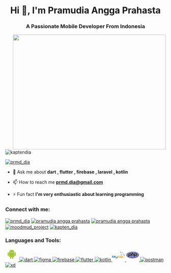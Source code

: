 <h1 align="center">Hi 👋, I'm Pramudia Angga Prahasta</h1>
<h3 align="center">A Passionate Mobile Developer From Indonesia </h3>
<img align="right" width="480" height="360" src="https://media2.giphy.com/media/xUA7bdpLxQhsSQdyog/giphy.gif?cid=790b76119452d1b483f372f4f0802e7d4acf9e4ac34b8322&rid=giphy.gif">


<p align="left"> <img src="https://komarev.com/ghpvc/?username=kaptendia&label=Profile%20views&color=0e75b6&style=flat" alt="kaptendia" /> </p>

<p align="left"> <a href="https://twitter.com/prmd_dia" target="blank"><img src="https://img.shields.io/twitter/follow/prmd_dia?logo=twitter&style=for-the-badge" alt="prmd_dia" /></a> </p>

- 💬 Ask me about **dart , flutter , firebase , laravel , kotlin**

- 📫 How to reach me **prmd.dia@gmail.com**

- ⚡ Fun fact **I'm very enthusiastic about learning programming**

<h3 align="left">Connect with me:</h3>
<p align="left">
<a href="https://twitter.com/prmd_dia" target="blank"><img align="center" src="https://raw.githubusercontent.com/rahuldkjain/github-profile-readme-generator/master/src/images/icons/Social/twitter.svg" alt="prmd_dia" height="30" width="40" /></a>
<a href="https://www.linkedin.com/in/pramudia-angga-prahasta-06a49121b" target="blank"><img align="center" src="https://raw.githubusercontent.com/rahuldkjain/github-profile-readme-generator/master/src/images/icons/Social/linked-in-alt.svg" alt="pramudia angga prahasta" height="30" width="40" /></a>
<a href="https://web.facebook.com/pramudia.angga.1/" target="blank"><img align="center" src="https://raw.githubusercontent.com/rahuldkjain/github-profile-readme-generator/master/src/images/icons/Social/facebook.svg" alt="pramudia angga prahasta" height="30" width="40" /></a>
<a href="https://instagram.com/moodmud_project" target="blank"><img align="center" src="https://raw.githubusercontent.com/rahuldkjain/github-profile-readme-generator/master/src/images/icons/Social/instagram.svg" alt="moodmud_project" height="30" width="40" /></a>
<a href="https://www.hackerrank.com/kapten_dia" target="blank"><img align="center" src="https://raw.githubusercontent.com/rahuldkjain/github-profile-readme-generator/master/src/images/icons/Social/hackerrank.svg" alt="kapten_dia" height="30" width="40" /></a>
</p>

<h3 align="left">Languages and Tools:</h3>
<p align="left"> <a href="https://developer.android.com" target="_blank" rel="noreferrer"> <img src="https://raw.githubusercontent.com/devicons/devicon/master/icons/android/android-original-wordmark.svg" alt="android" width="40" height="40"/> </a> <a href="https://dart.dev" target="_blank" rel="noreferrer"> <img src="https://www.vectorlogo.zone/logos/dartlang/dartlang-icon.svg" alt="dart" width="40" height="40"/> </a> <a href="https://www.figma.com/" target="_blank" rel="noreferrer"> <img src="https://www.vectorlogo.zone/logos/figma/figma-icon.svg" alt="figma" width="40" height="40"/> </a> <a href="https://firebase.google.com/" target="_blank" rel="noreferrer"> <img src="https://www.vectorlogo.zone/logos/firebase/firebase-icon.svg" alt="firebase" width="40" height="40"/> </a> <a href="https://flutter.dev" target="_blank" rel="noreferrer"> <img src="https://www.vectorlogo.zone/logos/flutterio/flutterio-icon.svg" alt="flutter" width="40" height="40"/> </a> <a href="https://kotlinlang.org" target="_blank" rel="noreferrer"> <img src="https://www.vectorlogo.zone/logos/kotlinlang/kotlinlang-icon.svg" alt="kotlin" width="40" height="40"/> </a> <a href="https://www.mysql.com/" target="_blank" rel="noreferrer"> <img src="https://raw.githubusercontent.com/devicons/devicon/master/icons/mysql/mysql-original-wordmark.svg" alt="mysql" width="40" height="40"/> </a> <a href="https://www.php.net" target="_blank" rel="noreferrer"> <img src="https://raw.githubusercontent.com/devicons/devicon/master/icons/php/php-original.svg" alt="php" width="40" height="40"/> </a> <a href="https://postman.com" target="_blank" rel="noreferrer"> <img src="https://www.vectorlogo.zone/logos/getpostman/getpostman-icon.svg" alt="postman" width="40" height="40"/> </a> <a href="https://www.adobe.com/products/xd.html" target="_blank" rel="noreferrer"> <img src="https://cdn.worldvectorlogo.com/logos/adobe-xd.svg" alt="xd" width="40" height="40"/> </a> </p>
